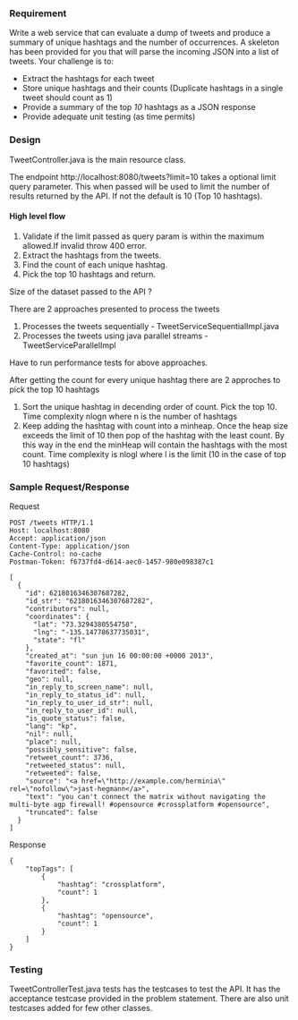 ### Requirement 

Write a web service that can evaluate a dump of tweets and produce a summary of unique hashtags and the number of occurrences. A skeleton has been provided for you that will parse the incoming JSON into a list of tweets. Your challenge is to:

- Extract the hashtags for each tweet
- Store unique hashtags and their counts (Duplicate hashtags in a single tweet should count as 1)
- Provide a summary of the top *10* hashtags as a JSON response
- Provide adequate unit testing (as time permits)

### Design 

TweetController.java is the main resource class.

The endpoint http://localhost:8080/tweets?limit=10 takes a optional limit query parameter. This when passed will be used to limit 
the number of results returned by the API. If not the default is 10 (Top 10 hashtags).

#### High level flow 

1. Validate if the limit passed as query param is within the maximum allowed.If invalid throw 400 error. 
2. Extract the hashtags from the tweets.
3. Find the count of each unique hashtag.
4. Pick the top 10 hashtags and return. 

Size of the dataset passed to the API ? 

There are 2 approaches presented to process the tweets 

1. Processes the tweets sequentially - TweetServiceSequentialImpl.java
2. Processes the tweets using java parallel streams - TweetServiceParallelImpl

Have to run performance tests for above approaches. 

After getting the count for every unique hashtag there are 2 approches to pick the top 10 hashtags 
1. Sort the unique hashtag in decending order of count. Pick the top 10. Time complexity nlogn where n is the number of
hashtags
2. Keep adding the hashtag with count into a minheap. Once the heap size exceeds the limit of 10 then pop 
of the hashtag with the least count. By this way in the end the minHeap will contain the hashtags with the most count.
Time complexity is nlogl where l is the limit (10 in the case of top 10 hashtags)



### Sample Request/Response 

Request
```
POST /tweets HTTP/1.1
Host: localhost:8080
Accept: application/json
Content-Type: application/json
Cache-Control: no-cache
Postman-Token: f6737fd4-d614-aec0-1457-980e098387c1

[
  {
    "id": 6218016346307687282,
    "id_str": "6218016346307687282",
    "contributors": null,
    "coordinates": {
      "lat": "73.3294380554758",
      "lng": "-135.14778637735031",
      "state": "fl"
    },
    "created_at": "sun jun 16 00:00:00 +0000 2013",
    "favorite_count": 1871,
    "favorited": false,
    "geo": null,
    "in_reply_to_screen_name": null,
    "in_reply_to_status_id": null,
    "in_reply_to_user_id_str": null,
    "in_reply_to_user_id": null,
    "is_quote_status": false,
    "lang": "kp",
    "nil": null,
    "place": null,
    "possibly_sensitive": false,
    "retweet_count": 3736,
    "retweeted_status": null,
    "retweeted": false,
    "source": "<a href=\"http://example.com/herminia\" rel=\"nofollow\">jast-hegmann</a>",
    "text": "you can't connect the matrix without navigating the multi-byte agp firewall! #opensource #crossplatform #opensource",
    "truncated": false
  }
]
```
Response 
```
{
    "topTags": [
        {
            "hashtag": "crossplatform",
            "count": 1
        },
        {
            "hashtag": "opensource",
            "count": 1
        }
    ]
}
```



### Testing 

TweetControllerTest.java tests has the testcases to test the API. It has the acceptance testcase provided in the problem
statement. 
There are also unit testcases added for few other classes. 
